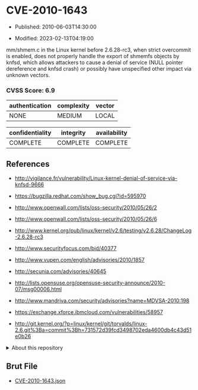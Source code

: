 # CVE-2010-1643

- Published: 2010-06-03T14:30:00

- Modified: 2023-02-13T04:19:00

mm/shmem.c in the Linux kernel before 2.6.28-rc3, when strict overcommit is enabled, does not properly handle the export of shmemfs objects by knfsd, which allows attackers to cause a denial of service (NULL pointer dereference and knfsd crash) or possibly have unspecified other impact via unknown vectors.

### CVSS Score: **6.9**

| authentication | complexity | vector |
| --- | --- | --- |
| NONE | MEDIUM | LOCAL |

| confidentiality | integrity | availability |
| --- | --- | --- |
| COMPLETE | COMPLETE | COMPLETE |

## References

* http://vigilance.fr/vulnerability/Linux-kernel-denial-of-service-via-knfsd-9666

* https://bugzilla.redhat.com/show_bug.cgi?id=595970

* http://www.openwall.com/lists/oss-security/2010/05/26/2

* http://www.openwall.com/lists/oss-security/2010/05/26/6

* http://www.kernel.org/pub/linux/kernel/v2.6/testing/v2.6.28/ChangeLog-2.6.28-rc3

* http://www.securityfocus.com/bid/40377

* http://www.vupen.com/english/advisories/2010/1857

* http://secunia.com/advisories/40645

* http://lists.opensuse.org/opensuse-security-announce/2010-07/msg00006.html

* http://www.mandriva.com/security/advisories?name=MDVSA-2010:198

* https://exchange.xforce.ibmcloud.com/vulnerabilities/58957

* http://git.kernel.org/?p=linux/kernel/git/torvalds/linux-2.6.git%3Ba=commit%3Bh=731572d39fcd3498702eda4600db4c43d51e0b26

<details>
<summary>About this repository</summary> 

  This repository is part of the project [Live Hack CVE](https://github.com/Live-Hack-CVE). Main website can be found [www.live-hack.org](https://www.live-hack.org) 
  
  Made by [Sn0wAlice](https://github.com/Sn0wAlice) for the people that care about security and need to have a feed of the latest CVEs. Hope you enjoy it, don't forget to star the repo and follow me on [Twitter](https://twitter.com/Sn0wAlice) and [Github](https://github.com/Sn0wAlice). And that is my [personnal website](https://www.alice-snow.me/)

  - [Home Page](https://github.com/Live-Hack-CVE)
  - [Framework](https://github.com/Live-Hack-CVE/cve-framework)
  - [CVE database](https://github.com/Live-Hack-CVE/full_database)
  - [Changelog](https://github.com/Live-Hack-CVE/Changelog)
</details>

## Brut File

* [CVE-2010-1643.json](https://raw.githubusercontent.com/Live-Hack-CVE/full_database/main/cves/2010/CVE-2010-1643.json)

